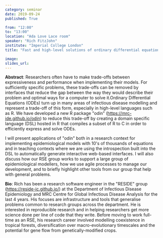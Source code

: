 ```yaml
---
category: seminar
date: 2019-09-24
published: True

from: "12:00"
to: "13:00"
location: "Ada Love Lace room"
speaker: "Rich FitzJohn"
institute: "Imperial College London"
title: "Fast and high-level solutions of ordinary differential equations with odin"

image:
slides_url:
---
```


**Abstract**: Researchers often have to make trade-offs between expressiveness and performance when implementing their models. For sufficiently specific problems, these trade-offs can be removed by interfaces that reduce the gap between the way they would describe their problem and optimal ways for a computer to solve it.Ordinary Differential Equations (ODEs) turn up in many areas of infectious disease modelling and represent a trade-off of this form, especially in high-level languages such as R. We have developed a new R package "odin" (https://mrc-ide.github.io/odin) to reduce this trade-off by creating a domain specific language (DSL) hosted in R that compiles a subset of R to C in order to efficiently express and solve ODEs.

I will present applications of "odin" both in a research context for implementing epidemiological models with 10's of thousands of equations and in teaching contexts where we are using the introspection built into the DSL to automatically generate interactive web-based interfaces. I will also discuss how our RSE group works to support a large group of epidemiological modellers, how we use agile processes to manage our development, and to briefly highlight other tools from our group that help with general problems.

**Bio**: Rich has been a research software engineer in the "RESIDE" group (https://reside-ic.github.io/) at the Department of Infectious Disease Epidemiology and MRC Centre for Global Infectious Disease Analysis for the last 4 years. His focuses are infrastructure and tools that generalise problems common to research groups across the department. He is interested in reproducible research and in helping researchers get more science done per line of code that they write. Before moving to work full-time as an RSE, his research career involved modelling coexistence in tropical forests, diversification over macro-evolutionary timescales and the potential for gene flow from genetically-modified crops.

